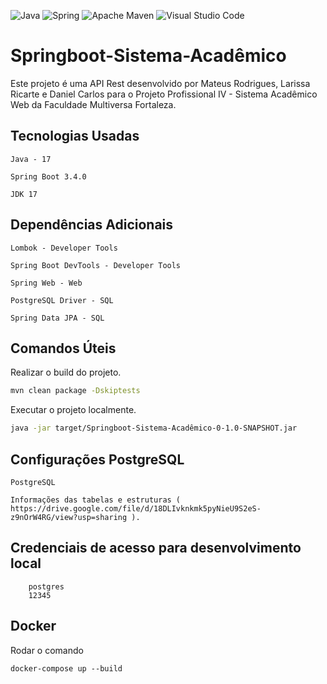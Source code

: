 
![Java](https://img.shields.io/badge/java-%23ED8B00.svg?style=for-the-badge&logo=openjdk&logoColor=white)
![Spring](https://img.shields.io/badge/spring-%236DB33F.svg?style=for-the-badge&logo=spring&logoColor=white)
![Apache Maven](https://img.shields.io/badge/Apache%20Maven-C71A36?style=for-the-badge&logo=Apache%20Maven&logoColor=white)
![Visual Studio Code](https://img.shields.io/badge/Visual%20Studio%20Code-0078d7.svg?style=for-the-badge&logo=visual-studio-code&logoColor=white)

# Springboot-Sistema-Acadêmico

Este projeto é uma API Rest desenvolvido por Mateus Rodrigues, Larissa Ricarte e Daniel Carlos para o Projeto Profissional IV - Sistema Acadêmico Web da Faculdade Multiversa Fortaleza.

## Tecnologias Usadas

```
Java - 17
```

```
Spring Boot 3.4.0
```

```
JDK 17
```
## Dependências Adicionais

```
Lombok - Developer Tools
```

```
Spring Boot DevTools - Developer Tools
```

```
Spring Web - Web
```

```
PostgreSQL Driver - SQL
```

```
Spring Data JPA - SQL
```

## Comandos Úteis

Realizar o build do projeto.
``` bash
mvn clean package -Dskiptests
```

Executar o projeto localmente.
``` bash
java -jar target/Springboot-Sistema-Acadêmico-0-1.0-SNAPSHOT.jar
```

## Configurações PostgreSQL


```
PostgreSQL
```

``` 
Informações das tabelas e estruturas ( https://drive.google.com/file/d/18DLIvknkmk5pyNieU9S2eS-z9nOrW4RG/view?usp=sharing ).
```

## Credenciais de acesso para desenvolvimento local
```
    postgres
    12345
```

## Docker
Rodar o comando

```
docker-compose up --build
```

